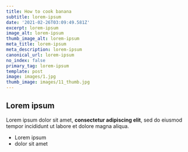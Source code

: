 ```yaml
---
title: How to cook banana
subtitle: lorem-ipsum
date: '2021-02-26T03:09:49.581Z'
excerpt: lorem-ipsum
image_alt: lorem-ipsum
thumb_image_alt: lorem-ipsum
meta_title: lorem-ipsum
meta_description: lorem-ipsum
canonical_url: lorem-ipsum
no_index: false
primary_tag: lorem-ipsum
template: post
image: images/1.jpg
thumb_image: images/11_thumb.jpg
---
```

## Lorem ipsum

Lorem ipsum dolor sit amet, **consectetur adipiscing elit**, sed do eiusmod tempor incididunt ut labore et dolore magna aliqua.

- Lorem ipsum
- dolor sit amet